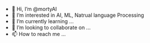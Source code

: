 - 👋 Hi, I’m @mortyAI
- 👀 I’m interested in AI, ML, Natrual language Processing
- 🌱 I’m currently learning ...
- 💞️ I’m looking to collaborate on ...
- 📫 How to reach me ...

<!---
mortyAI/mortyAI is a ✨ special ✨ repository because its `README.md` (this file) appears on your GitHub profile.
You can click the Preview link to take a look at your changes.
--->
